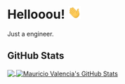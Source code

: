 <!--
**mauriciovalencia/mauriciovalencia** is a ✨ _special_ ✨ repository because its `README.md` (this file) appears on your GitHub profile.

Here are some ideas to get you started:

- 🔭 I’m currently working on ...
- 🌱 I’m currently learning ...
- 👯 I’m looking to collaborate on ...
- 🤔 I’m looking for help with ...
- 💬 Ask me about ...
- 📫 How to reach me: ...
- 😄 Pronouns: ...
- ⚡ Fun fact: ...
-->


# Hellooou! <img src="https://raw.githubusercontent.com/mauriciovalencia/mauriciovalencia/main/helloou.gif" width="30px">

Just a engineer.

## GitHub Stats

<a href="https://github.com/mauriciovalencia/mauriciovalencia">
  <img align="center" src="https://github-readme-stats.vercel.app/api/top-langs/?username=mauriciovalencia&hide=java,html&title_color=ffffff&text_color=c9cacc&icon_color=2bbc8a&bg_color=1d1f21" />
</a>
<a href="https://github.com/mauriciovalencia/mauriciovalencia">
  <img align="center" src="https://github-readme-stats.vercel.app/api?username=mauriciovalencia&show_icons=true&line_height=27&count_private=true&title_color=ffffff&text_color=c9cacc&icon_color=2bbc8a&bg_color=1d1f21" alt="Mauricio Valencia's GitHub Stats" />
</a>
